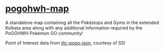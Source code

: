 # [pogohwh-map](https://map.pogohwh.scio.space/)

A standalone map containing all the Pokéstops and Gyms in the extended Kolkata area along with any additional information required by the PoGOHWH Pokémon GO community!

Point of Interest data from [iitc-pogo-json](https://github.com/PoGOHWH/iitc-pogo-json/), courtesy of SS!
